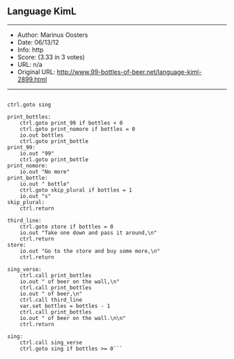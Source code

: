 
## Language KimL ##
---
- Author: Marinus Oosters
- Date: 06/13/12
- Info: http
- Score:  (3.33 in 3 votes)
- URL: n/a
- Original URL: http://www.99-bottles-of-beer.net/language-kiml-2899.html
---

```var.decl int bottles = 99

ctrl.goto sing

print_bottles:
    ctrl.goto print_99 if bottles < 0
    ctrl.goto print_nomore if bottles = 0 
    io.out bottles
    ctrl.goto print_bottle
print_99:
    io.out "99"
    ctrl.goto print_bottle
print_nomore:
    io.out "No more"
print_bottle:
    io.out " bottle"
    ctrl.goto skip_plural if bottles = 1
    io.out "s"
skip_plural:
    ctrl.return

third_line:
    ctrl.goto store if bottles = 0
    io.out "Take one down and pass it around,\n"
    ctrl.return
store:
    io.out "Go to the store and buy some more,\n"
    ctrl.return

sing_verse:
    ctrl.call print_bottles
    io.out " of beer on the wall,\n"
    ctrl.call print_bottles
    io.out " of beer,\n"
    ctrl.call third_line
    var.set bottles = bottles - 1
    ctrl.call print_bottles
    io.out " of beer on the wall.\n\n"
    ctrl.return

sing:
    ctrl.call sing_verse
    ctrl.goto sing if bottles >= 0```